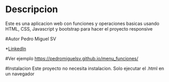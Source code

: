 # Descripcion
Este es una aplicacion web con funciones y operaciones basicas 
usando HTML, CSS, Javascript y bootstrap para hacer el proyecto responsive 

#Autor
Pedro Miguel SV

*[LinkedIn](https://www.linkedin.com/in/pedromiguelsv/)

#Ver ejemplo
https://pedromiguelsv.github.io/menu_funciones/

#Instalacion
Este proyecto no necesita instalacion. Solo ejecutar el .html en un navegador

